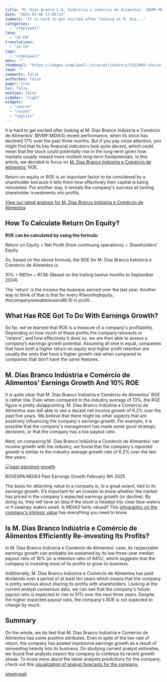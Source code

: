```yaml
---
title: "M. Dias Branco S.A. Indústria e Comércio de Alimentos' (BVMF:MDIA3) Fundamentals Look Pretty Strong: Could The Market Be Wrong About The Stock?"
date: "2025-02-06 17:05:53"
summary: "It is hard to get excited after looking at M. Dia..."
categories:
  - "simplywall"
lang:
  - "zh-CN"
translations:
  - "zh-CN"
tags:
  - "simplywall"
menu: ""
thumbnail: "https://images.simplywall.st/asset/industry/5122000-choice1-main-header/1585186630654"
lead: ""
comments: false
authorbox: false
pager: true
toc: false
mathjax: false
sidebar: "right"
widgets:
  - "search"
  - "recent"
  - "taglist"
---
```


It is hard to get excited after looking at M. Dias Branco Indústria e Comércio de Alimentos' (BVMF:MDIA3) recent performance, when its stock has declined 17% over the past three months. But if you pay close attention, you might find that its key financial indicators look quite decent, which could mean that the stock could potentially rise in the long-term given how markets usually reward more resilient long-term fundamentals. In this article, we decided to focus on [M. Dias Branco Indústria e Comércio de Alimentos'](https://simplywall.st/stocks/br/food-beverage-tobacco/bovespa-mdia3/m-dias-branco-industria-e-comercio-de-alimentos-shares)  ROE.

Return on equity or ROE is an important factor to be considered by a shareholder because it tells them how effectively their capital is being reinvested. Put another way, it reveals the company's success at turning shareholder investments into profits.

 [View our latest analysis for M. Dias Branco Indústria e Comércio de Alimentos](https://simplywall.st/stocks/br/food-beverage-tobacco/bovespa-mdia3/m-dias-branco-industria-e-comercio-de-alimentos-shares) 

How To Calculate Return On Equity?
----------------------------------

**ROE can be calculated by using the formula:**

Return on Equity = Net Profit (from continuing operations) ÷ Shareholders' Equity

So, based on the above formula, the ROE for M. Dias Branco Indústria e Comércio de Alimentos is:

10% = R$811m ÷ R$7.8b (Based on the trailing twelve months to September 2024).

The 'return' is the income the business earned over the last year. Another way to think of that is that for every R$1 worth of equity, the company was able to earn R$0.10 in profit.

What Has ROE Got To Do With Earnings Growth?
--------------------------------------------

So far, we've learned that ROE is a measure of a company's profitability. Depending on how much of these profits the company reinvests or "retains", and how effectively it does so, we are then able to assess a company’s earnings growth potential. Assuming all else is equal, companies that have both a higher return on equity and higher profit retention are usually the ones that have a higher growth rate when compared to companies that don't have the same features.

M. Dias Branco Indústria e Comércio de Alimentos' Earnings Growth And 10% ROE
-----------------------------------------------------------------------------

It is quite clear that M. Dias Branco Indústria e Comércio de Alimentos' ROE is rather low. Even when compared to the industry average of 13%, the ROE figure is pretty disappointing. M. Dias Branco Indústria e Comércio de Alimentos was still able to see a decent net income growth of 6.2% over the past five years. We believe that there might be other aspects that are positively influencing the company's earnings growth. For example, it is possible that the company's management has made some good strategic decisions, or that the company has a low payout ratio.

Next, on comparing M. Dias Branco Indústria e Comércio de Alimentos' net income growth with the industry, we found that the company's reported growth is similar to the industry average growth rate of 6.2% over the last few years.

[![past-earnings-growth](https://images.simplywall.st/asset/chart/29666565-past-earnings-growth-1-dark/1738832520203)](https://simplywall.st/stocks/br/food-beverage-tobacco/bovespa-mdia3/m-dias-branco-industria-e-comercio-de-alimentos-shares/past)

BOVESPA:MDIA3 Past Earnings Growth February 6th 2025

The basis for attaching value to a company is, to a great extent, tied to its earnings growth. It’s important for an investor to know whether the market has priced in the company's expected earnings growth (or decline). By doing so, they will have an idea if the stock is headed into clear blue waters or if swampy waters await. Is MDIA3 fairly valued? This [infographic on the company's intrinsic value](https://simplywall.st/stocks/br/food-beverage-tobacco/bovespa-mdia3/m-dias-branco-industria-e-comercio-de-alimentos-shares/valuation)  has everything you need to know.

Is M. Dias Branco Indústria e Comércio de Alimentos Efficiently Re-investing Its Profits?
-----------------------------------------------------------------------------------------

In M. Dias Branco Indústria e Comércio de Alimentos' case, its respectable earnings growth can probably be explained by its low three-year median payout ratio of 16% (or a retention ratio of 84%), which suggests that the company is investing most of its profits to grow its business.

Additionally, M. Dias Branco Indústria e Comércio de Alimentos has paid dividends over a period of at least ten years which means that the company is pretty serious about sharing its profits with shareholders. Looking at the current analyst consensus data, we can see that the company's future payout ratio is expected to rise to 51% over the next three years. Despite the higher expected payout ratio, the company's ROE is not expected to change by much.

Summary
-------

On the whole, we do feel that M. Dias Branco Indústria e Comércio de Alimentos has some positive attributes. Even in spite of the low rate of return, the company has posted impressive earnings growth as a result of reinvesting heavily into its business. On studying current analyst estimates, we found that analysts expect the company to continue its recent growth streak. To know more about the latest analysts predictions for the company, check out this [visualization of analyst forecasts for the company.](https://simplywall.st/stocks/br/food-beverage-tobacco/bovespa-mdia3/m-dias-branco-industria-e-comercio-de-alimentos-shares/future)

[simplywall](https://simplywall.st/stocks/br/food-beverage-tobacco/bovespa-mdia3/m-dias-branco-industria-e-comercio-de-alimentos-shares/news/m-dias-branco-sa-indstria-e-comrcio-de-alimentos-bvmfmdia3-f)
